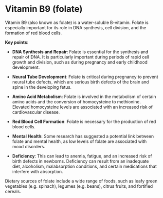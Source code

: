 [//]: # (
source: gpt-3 + jph editing
aka: folate
tags: vitamins
)

# Vitamin B9 (folate)

Vitamin B9 (also known as folate) is a water-soluble B-vitamin. Folate is especially important for its role in DNA synthesis, cell division, and the formation of red blood cells.

**Key points**:

* **DNA Synthesis and Repair**: Folate is essential for the synthesis and repair of DNA. It is particularly important during periods of rapid cell growth and division, such as during pregnancy and early childhood development.

* **Neural Tube Development**: Folate is critical during pregnancy to prevent neural tube defects, which are serious birth defects of the brain and spine in the developing fetus.

* **Amino Acid Metabolism**: Folate is involved in the metabolism of certain amino acids and the conversion of homocysteine to methionine. Elevated homocysteine levels are associated with an increased risk of cardiovascular disease.

* **Red Blood Cell Formation**: Folate is necessary for the production of red blood cells.

* **Mental Health**: Some research has suggested a potential link between folate and mental health, as low levels of folate are associated with mood disorders.

* **Deficiency**: This can lead to anemia, fatigue, and an increased risk of birth defects in newborns. Deficiency can result from an inadequate diet, alcoholism, malabsorption conditions, and certain medications that interfere with absorption.

Dietary sources of folate include a wide range of foods, such as leafy green vegetables (e.g. spinach), legumes (e.g. beans), citrus fruits, and fortified cereals.
